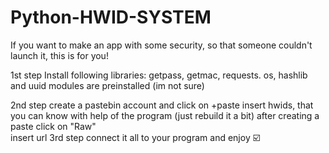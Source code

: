 # Python-HWID-SYSTEM

If you want to make an app with some security, so that someone couldn't launch it, this is for you!

1st step
Install following libraries:
     getpass, getmac, requests. os, hashlib and uuid modules are preinstalled (im not sure)

2nd step
     create a pastebin account and click on +paste
     insert hwids, that you can know with help of the program (just rebuild it a bit)
     after creating a paste click on "Raw"  
     insert url
3rd step
     connect it all to your program and enjoy ☑️
